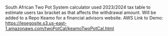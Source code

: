 South African Two Pot System calculator used 2023/2024 tax table to estimate users tax bracket as that affects the withdrawal amount.
Will be added to a Repo Keamo for a financial advisors website. 
 AWS Link to Demo: https://lesegosite.s3.us-east-1.amazonaws.com/twoPotCal/keamoTwoPotCal.html
